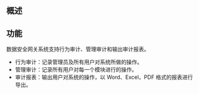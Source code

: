 ## 概述

## 功能
数据安全网关系统支持行为审计、管理审计和输出审计报表。
- 行为审计：记录管理员及所有用户对系统所做的操作。
- 管理审计：记录所有用户对每一个模块进行的操作。
- 审计报表：输出用户对系统的操作，以 Word、Excel，PDF 格式的报表进行导出。

